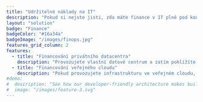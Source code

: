 ```yaml
---
title: "Udržitelné náklady na IT"
description: "Pokud si nejste jisti, zda máte finance v IT plně pod kontrolou, pomůžeme vám odhalit potenciální slabá místa a navrhnout řešení, díky kterému získáte jistotu v oblasti nákladů a zajistíte transparentní financování i provoz IT infrastruktury."
layout: "solution"
badge: "Finance"
badgeColor: "#16a34a"
badgeImage: "/images/finops.jpg"
features_grid_column: 2
features:
  - title: "Financování privátního datacentra"
    description: "Provozujete vlastní datové centrum a zatím pohlížíte na celou infrastrukturu jako na jeden celek a neřešíte kolik stojí jednotlivé projekty, které vaši infrastrukturu konzumují? Pomůžeme vám s návrhem, který tyto náklady rozkryje a do firmy přinese transparentnost financování a taktéž spravedlivé rozúčtování těchto nákladů mezi jednotlivé týmy."
  - title: "Financování veřejného cloudu"
    description: "Pokud provozujete infrastrukturu ve veřejném cloudu, určitě jste se dostali do situace, kdy vám začala infrastruktura přerůstat přes hlavu co se týče financování a nyní hledáte cestu jak celou věc řešit. Pomůžeme vám s indentifikací a měřením vašeho veřejného cloudu a přeneseme tyto výsledky do řízení IT."
#demo:
#  description: "See how our developer-friendly architecture makes building websites a breeze."
#  image: "/images/feature-3.svg"
---
```

